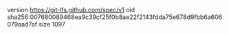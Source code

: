 version https://git-lfs.github.com/spec/v1
oid sha256:007680089468ea9c39cf25f0b8ae22f2143fdda75e678d9fbb6a606079aad7af
size 1097

